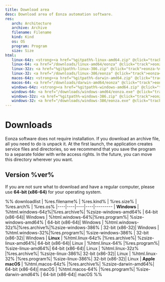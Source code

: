 ```yaml
---
title: Download area
desc: Download area of Eonza automation software.
res:
   arch: Architecture
   archive: Archive
   filename: Filename
   kind: Kind
   os: OS
   program: Program
   size: Size
html:
   linux-64z: <strong><a href="%gitpath%-linux-amd64.zip" @click="track">eonza-%ver%-linux-amd64.zip</a></strong>
   linux-64: <a href="/downloads/linux-amd64/eonza" @click="track">eonza</a>
   linux-32z: <a href="%gitpath%-linux-386.zip" @click="track">eonza-%ver%-linux-386.zip</a>
   linux-32: <a href="/downloads/linux-386/eonza" @click="track">eonza</a>
   macos-64z: <strong><a href="%gitpath%-darwin-amd64.zip" @click="track">eonza-%ver%-darwin-amd64.zip</a></strong>
   macos-64: <a href="/downloads/darwin-amd64/eonza" @click="track">eonza</a>
   windows-64z: <strong><a href="%gitpath%-windows-amd64.zip" @click="track">eonza-%ver%-windows-amd64.zip</a></strong>
   windows-64: <a href="/downloads/windows-amd64/eonza.exe" @click="track">eonza.exe</a>
   windows-32z: <a href="%gitpath%-windows-386.zip" @click="track">eonza-%ver%-windows-386.zip</a>
   windows-32: <a href="/downloads/windows-386/eonza.exe" @click="track">eonza.exe</a>
---
```

# Downloads

Eonza software does not require installation. If you download an archive file, all you need to do is unpack it. At the first launch, the application creates service files and directories, so we recommend that you save the program to a separate folder with write access rights. In the future, you can move this directory wherever you want.

## Version %ver%

If you are not sure what to download and have a regular computer, please use **64-bit (x86-64)** for your operating system.

%% downloadlist
| %res.filename% | %res.kind% | %res.size% | %res.arch% | %res.os%
|----|----|----|----|---------
| **Windows**
| %html.windows-64z%|%res.archive%| %zsize-windows-amd64% | 64-bit (x86-64)| Windows
| %html.windows-64%|%res.program%| %size-windows-amd64% | 64-bit (x86-64)| Windows
| %html.windows-32z%|%res.archive%|%zsize-windows-386%  | 32-bit (x86-32)| Windows
| %html.windows-32%|%res.program%| %size-windows-386% | 32-bit (x86-32)| Windows
| **Linux**
| %html.linux-64z% |%res.archive%| %zsize-linux-amd64%| 64-bit (x86-64)| Linux
| %html.linux-64% |%res.program%| %size-linux-amd64%| 64-bit (x86-64)| Linux
| %html.linux-32z% |%res.archive%| %zsize-linux-386%| 32-bit (x86-32)| Linux
| %html.linux-32% |%res.program%| %size-linux-386%| 32-bit (x86-32)| Linux
| **Apple macOS**
| %html.macos-64z% |%res.archive%| %zsize-darwin-amd64%| 64-bit (x86-64)| macOS
| %html.macos-64% |%res.program%| %size-darwin-amd64% | 64-bit (x86-64)| macOS
%%
